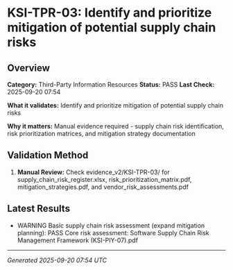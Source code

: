 # KSI-TPR-03: Identify and prioritize mitigation of potential supply chain risks

## Overview

**Category:** Third-Party Information Resources
**Status:** PASS
**Last Check:** 2025-09-20 07:54

**What it validates:** Identify and prioritize mitigation of potential supply chain risks

**Why it matters:** Manual evidence required - supply chain risk identification, risk prioritization matrices, and mitigation strategy documentation

## Validation Method

1. **Manual Review:** Check evidence_v2/KSI-TPR-03/ for supply_chain_risk_register.xlsx, risk_prioritization_matrix.pdf, mitigation_strategies.pdf, and vendor_risk_assessments.pdf

## Latest Results

- WARNING Basic supply chain risk assessment (expand mitigation planning): PASS Core risk assessment: Software Supply Chain Risk Management Framework (KSI-PIY-07).pdf

---
*Generated 2025-09-20 07:54 UTC*